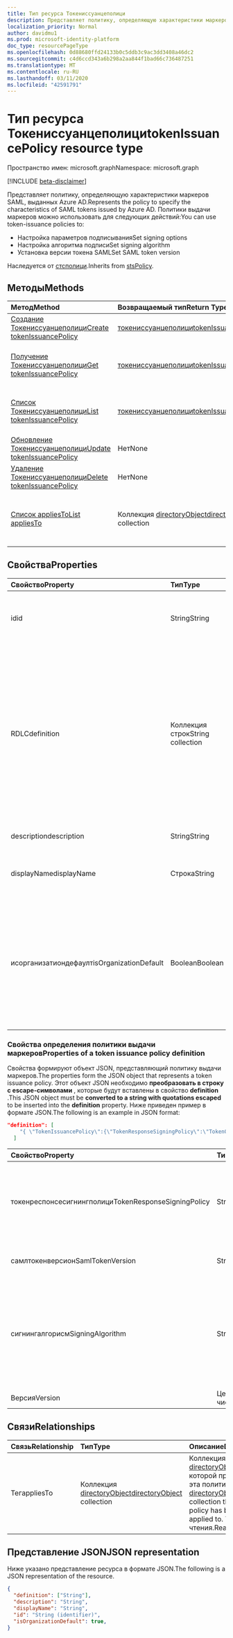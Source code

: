 ```yaml
---
title: Тип ресурса Токениссуанцеполици
description: Представляет политику, определяющую характеристики маркеров SAML, выданных Azure AD.
localization_priority: Normal
author: davidmu1
ms.prod: microsoft-identity-platform
doc_type: resourcePageType
ms.openlocfilehash: 0d88680ffd24133b0c5ddb3c9ac3dd3408a46dc2
ms.sourcegitcommit: c4d6ccd343a6b298a2aa844f1bad66c736487251
ms.translationtype: MT
ms.contentlocale: ru-RU
ms.lasthandoff: 03/11/2020
ms.locfileid: "42591791"
---
```

# <a name="tokenissuancepolicy-resource-type"></a><span data-ttu-id="15846-103">Тип ресурса Токениссуанцеполици</span><span class="sxs-lookup"><span data-stu-id="15846-103">tokenIssuancePolicy resource type</span></span>

<span data-ttu-id="15846-104">Пространство имен: microsoft.graph</span><span class="sxs-lookup"><span data-stu-id="15846-104">Namespace: microsoft.graph</span></span>

[!INCLUDE [beta-disclaimer](../../includes/beta-disclaimer.md)]

<span data-ttu-id="15846-105">Представляет политику, определяющую характеристики маркеров SAML, выданных Azure AD.</span><span class="sxs-lookup"><span data-stu-id="15846-105">Represents the policy to specify the characteristics of SAML tokens issued by Azure AD.</span></span> <span data-ttu-id="15846-106">Политики выдачи маркеров можно использовать для следующих действий:</span><span class="sxs-lookup"><span data-stu-id="15846-106">You can use token-issuance policies to:</span></span>

- <span data-ttu-id="15846-107">Настройка параметров подписывания</span><span class="sxs-lookup"><span data-stu-id="15846-107">Set signing options</span></span>
- <span data-ttu-id="15846-108">Настройка алгоритма подписи</span><span class="sxs-lookup"><span data-stu-id="15846-108">Set signing algorithm</span></span>
- <span data-ttu-id="15846-109">Установка версии токена SAML</span><span class="sxs-lookup"><span data-stu-id="15846-109">Set SAML token version</span></span>

<span data-ttu-id="15846-110">Наследуется от [стсполици](stsPolicy.md).</span><span class="sxs-lookup"><span data-stu-id="15846-110">Inherits from [stsPolicy](stsPolicy.md).</span></span>

## <a name="methods"></a><span data-ttu-id="15846-111">Методы</span><span class="sxs-lookup"><span data-stu-id="15846-111">Methods</span></span>

| <span data-ttu-id="15846-112">Метод</span><span class="sxs-lookup"><span data-stu-id="15846-112">Method</span></span>       | <span data-ttu-id="15846-113">Возвращаемый тип</span><span class="sxs-lookup"><span data-stu-id="15846-113">Return Type</span></span> | <span data-ttu-id="15846-114">Описание</span><span class="sxs-lookup"><span data-stu-id="15846-114">Description</span></span> |
|:-------------|:------------|:------------|
| [<span data-ttu-id="15846-115">Создание Токениссуанцеполици</span><span class="sxs-lookup"><span data-stu-id="15846-115">Create tokenIssuancePolicy</span></span>](../api/tokenissuancepolicy-post-tokenissuancepolicy.md) | [<span data-ttu-id="15846-116">токениссуанцеполици</span><span class="sxs-lookup"><span data-stu-id="15846-116">tokenIssuancePolicy</span></span>](tokenissuancepolicy.md) | <span data-ttu-id="15846-117">Создание объекта Токениссуанцеполици.</span><span class="sxs-lookup"><span data-stu-id="15846-117">Create a tokenIssuancePolicy object.</span></span> |
| [<span data-ttu-id="15846-118">Получение Токениссуанцеполици</span><span class="sxs-lookup"><span data-stu-id="15846-118">Get tokenIssuancePolicy</span></span>](../api/tokenissuancepolicy-get.md) | [<span data-ttu-id="15846-119">токениссуанцеполици</span><span class="sxs-lookup"><span data-stu-id="15846-119">tokenIssuancePolicy</span></span>](tokenissuancepolicy.md) | <span data-ttu-id="15846-120">Чтение свойств и связей объекта Токениссуанцеполици.</span><span class="sxs-lookup"><span data-stu-id="15846-120">Read properties and relationships of a tokenIssuancePolicy object.</span></span> |
| [<span data-ttu-id="15846-121">Список Токениссуанцеполици</span><span class="sxs-lookup"><span data-stu-id="15846-121">List tokenIssuancePolicy</span></span>](../api/tokenissuancepolicy-list.md) | [<span data-ttu-id="15846-122">токениссуанцеполици</span><span class="sxs-lookup"><span data-stu-id="15846-122">tokenIssuancePolicy</span></span>](tokenissuancepolicy.md) | <span data-ttu-id="15846-123">Чтение свойств и связей объектов Токениссуанцеполици.</span><span class="sxs-lookup"><span data-stu-id="15846-123">Read properties and relationships of tokenIssuancePolicy objects.</span></span> |
| [<span data-ttu-id="15846-124">Обновление Токениссуанцеполици</span><span class="sxs-lookup"><span data-stu-id="15846-124">Update tokenIssuancePolicy</span></span>](../api/tokenissuancepolicy-update.md) | <span data-ttu-id="15846-125">Нет</span><span class="sxs-lookup"><span data-stu-id="15846-125">None</span></span> | <span data-ttu-id="15846-126">Обновление объекта Токениссуанцеполици.</span><span class="sxs-lookup"><span data-stu-id="15846-126">Update a tokenIssuancePolicy object.</span></span> |
| [<span data-ttu-id="15846-127">Удаление Токениссуанцеполици</span><span class="sxs-lookup"><span data-stu-id="15846-127">Delete tokenIssuancePolicy</span></span>](../api/tokenissuancepolicy-delete.md) | <span data-ttu-id="15846-128">Нет</span><span class="sxs-lookup"><span data-stu-id="15846-128">None</span></span> | <span data-ttu-id="15846-129">Удаление объекта Токениссуанцеполици.</span><span class="sxs-lookup"><span data-stu-id="15846-129">Delete a tokenIssuancePolicy object.</span></span> |
| [<span data-ttu-id="15846-130">Список appliesTo</span><span class="sxs-lookup"><span data-stu-id="15846-130">List appliesTo</span></span>](../api/tokenissuancepolicy-list-appliesto.md) | <span data-ttu-id="15846-131">Коллекция [directoryObject](directoryobject.md)</span><span class="sxs-lookup"><span data-stu-id="15846-131">[directoryObject](directoryobject.md) collection</span></span> | <span data-ttu-id="15846-132">Получение списка Директорйобжектс, к которым применена эта политика.</span><span class="sxs-lookup"><span data-stu-id="15846-132">Get the list of directoryObjects that this policy has been applied to.</span></span> |

## <a name="properties"></a><span data-ttu-id="15846-133">Свойства</span><span class="sxs-lookup"><span data-stu-id="15846-133">Properties</span></span>

| <span data-ttu-id="15846-134">Свойство</span><span class="sxs-lookup"><span data-stu-id="15846-134">Property</span></span>     | <span data-ttu-id="15846-135">Тип</span><span class="sxs-lookup"><span data-stu-id="15846-135">Type</span></span>        | <span data-ttu-id="15846-136">Описание</span><span class="sxs-lookup"><span data-stu-id="15846-136">Description</span></span> |
|:-------------|:------------|:------------|
|<span data-ttu-id="15846-137">id</span><span class="sxs-lookup"><span data-stu-id="15846-137">id</span></span>|<span data-ttu-id="15846-138">String</span><span class="sxs-lookup"><span data-stu-id="15846-138">String</span></span>| <span data-ttu-id="15846-139">Уникальный идентификатор для этой политики.</span><span class="sxs-lookup"><span data-stu-id="15846-139">Unique identifier for this policy.</span></span> <span data-ttu-id="15846-140">Только для чтения.</span><span class="sxs-lookup"><span data-stu-id="15846-140">Read-only.</span></span>|
|<span data-ttu-id="15846-141">RDLC</span><span class="sxs-lookup"><span data-stu-id="15846-141">definition</span></span>|<span data-ttu-id="15846-142">Коллекция строк</span><span class="sxs-lookup"><span data-stu-id="15846-142">String collection</span></span>| <span data-ttu-id="15846-143">Коллекция String, содержащая строку JSON, определяющую правила и параметры для этой политики.</span><span class="sxs-lookup"><span data-stu-id="15846-143">A string collection containing a JSON string that defines the rules and settings for this policy.</span></span> <span data-ttu-id="15846-144">Ниже приведены дополнительные сведения о схеме JSON для этого свойства.</span><span class="sxs-lookup"><span data-stu-id="15846-144">See below for more details about the JSON schema for this property.</span></span> <span data-ttu-id="15846-145">Обязательный атрибут.</span><span class="sxs-lookup"><span data-stu-id="15846-145">Required.</span></span>|
|<span data-ttu-id="15846-146">description</span><span class="sxs-lookup"><span data-stu-id="15846-146">description</span></span>|<span data-ttu-id="15846-147">String</span><span class="sxs-lookup"><span data-stu-id="15846-147">String</span></span>| <span data-ttu-id="15846-148">Описание для этой политики.</span><span class="sxs-lookup"><span data-stu-id="15846-148">Description for this policy.</span></span>|
|<span data-ttu-id="15846-149">displayName</span><span class="sxs-lookup"><span data-stu-id="15846-149">displayName</span></span>|<span data-ttu-id="15846-150">Строка</span><span class="sxs-lookup"><span data-stu-id="15846-150">String</span></span>| <span data-ttu-id="15846-151">Отображаемое имя для этой политики.</span><span class="sxs-lookup"><span data-stu-id="15846-151">Display name for this policy.</span></span> <span data-ttu-id="15846-152">Обязательно.</span><span class="sxs-lookup"><span data-stu-id="15846-152">Required.</span></span>|
|<span data-ttu-id="15846-153">исорганизатиондефаулт</span><span class="sxs-lookup"><span data-stu-id="15846-153">isOrganizationDefault</span></span>|<span data-ttu-id="15846-154">Boolean</span><span class="sxs-lookup"><span data-stu-id="15846-154">Boolean</span></span>|<span data-ttu-id="15846-155">Игнорировать это свойство.</span><span class="sxs-lookup"><span data-stu-id="15846-155">Ignore this property.</span></span> <span data-ttu-id="15846-156">Политика выдачи маркеров может применяться только к субъектам служб и не может быть настроена глобально для Организации.</span><span class="sxs-lookup"><span data-stu-id="15846-156">The token-issuance policy can only be applied to service principals and can't be set globally for the organization.</span></span>|


### <a name="properties-of-a-token-issuance-policy-definition"></a><span data-ttu-id="15846-157">Свойства определения политики выдачи маркеров</span><span class="sxs-lookup"><span data-stu-id="15846-157">Properties of a token issuance policy definition</span></span>
<span data-ttu-id="15846-158">Свойства формируют объект JSON, представляющий политику выдачи маркеров.</span><span class="sxs-lookup"><span data-stu-id="15846-158">The properties form the JSON object that represents a token issuance policy.</span></span> <span data-ttu-id="15846-159">Этот объект JSON необходимо **преобразовать в строку с escape-символами** , которые будут вставлены в свойство **definition** .</span><span class="sxs-lookup"><span data-stu-id="15846-159">This JSON object must be **converted to a string with quotations escaped** to be inserted into the **definition** property.</span></span> <span data-ttu-id="15846-160">Ниже приведен пример в формате JSON.</span><span class="sxs-lookup"><span data-stu-id="15846-160">The following is an example in JSON format:</span></span>

<!-- {
  "blockType": "ignored"
}-->
``` json
"definition": [
    "{ \"TokenIssuancePolicy\":{\"TokenResponseSigningPolicy\":\"TokenOnly\",\"SamlTokenVersion\":\"1.1\",\"SigningAlgorithm\":\"http://www.w3.org/2001/04/xmldsig-more#rsa-sha256\",\"Version\":1}}"
  ]
```


| <span data-ttu-id="15846-161">Свойство</span><span class="sxs-lookup"><span data-stu-id="15846-161">Property</span></span>     | <span data-ttu-id="15846-162">Тип</span><span class="sxs-lookup"><span data-stu-id="15846-162">Type</span></span>   |<span data-ttu-id="15846-163">Описание</span><span class="sxs-lookup"><span data-stu-id="15846-163">Description</span></span>|
|:---------------|:--------|:----------|
|<span data-ttu-id="15846-164">токенреспонсесигнингполици</span><span class="sxs-lookup"><span data-stu-id="15846-164">TokenResponseSigningPolicy</span></span>|<span data-ttu-id="15846-165">String</span><span class="sxs-lookup"><span data-stu-id="15846-165">String</span></span>|<span data-ttu-id="15846-166">Представляет параметры подписи сертификатов, доступные в Azure AD.</span><span class="sxs-lookup"><span data-stu-id="15846-166">Represents the certificate signing options available in Azure AD.</span></span> <span data-ttu-id="15846-167">Поддерживаются следующие значения `ResponseOnly`: `TokenOnly`, `ResponseAndToken`,.</span><span class="sxs-lookup"><span data-stu-id="15846-167">Supported values are: `ResponseOnly`, `TokenOnly`, `ResponseAndToken`.</span></span>  |
|<span data-ttu-id="15846-168">самлтокенверсион</span><span class="sxs-lookup"><span data-stu-id="15846-168">SamlTokenVersion</span></span>|<span data-ttu-id="15846-169">String</span><span class="sxs-lookup"><span data-stu-id="15846-169">String</span></span>|<span data-ttu-id="15846-170">Версия маркера SAML.</span><span class="sxs-lookup"><span data-stu-id="15846-170">Version of the SAML token.</span></span> <span data-ttu-id="15846-171">Поддерживаются следующие значения `1.1`: `2.0`,.</span><span class="sxs-lookup"><span data-stu-id="15846-171">Supported values are: `1.1`, `2.0`.</span></span> |
|<span data-ttu-id="15846-172">сигнингалгорисм</span><span class="sxs-lookup"><span data-stu-id="15846-172">SigningAlgorithm</span></span>|<span data-ttu-id="15846-173">String</span><span class="sxs-lookup"><span data-stu-id="15846-173">String</span></span>|<span data-ttu-id="15846-174">Использование алгоритма подписи для подписи маркера SAML в Azure AD.</span><span class="sxs-lookup"><span data-stu-id="15846-174">Signing algorithm use by Azure AD to sign the SAML token.</span></span> <span data-ttu-id="15846-175">Поддерживаются следующие значения `http://www.w3.org/2001/04/xmldsig-more#rsa-sha256`: `http://www.w3.org/2000/09/xmldsig#rsa-sha1`,.</span><span class="sxs-lookup"><span data-stu-id="15846-175">Supported values are: `http://www.w3.org/2001/04/xmldsig-more#rsa-sha256`, `http://www.w3.org/2000/09/xmldsig#rsa-sha1`.</span></span>|
|<span data-ttu-id="15846-176">Версия</span><span class="sxs-lookup"><span data-stu-id="15846-176">Version</span></span>|<span data-ttu-id="15846-177">Целое число</span><span class="sxs-lookup"><span data-stu-id="15846-177">Integer</span></span>|<span data-ttu-id="15846-178">Установите значение 1.</span><span class="sxs-lookup"><span data-stu-id="15846-178">Set value of 1.</span></span> <span data-ttu-id="15846-179">Обязательно.</span><span class="sxs-lookup"><span data-stu-id="15846-179">Required.</span></span>|


## <a name="relationships"></a><span data-ttu-id="15846-180">Связи</span><span class="sxs-lookup"><span data-stu-id="15846-180">Relationships</span></span>

| <span data-ttu-id="15846-181">Связь</span><span class="sxs-lookup"><span data-stu-id="15846-181">Relationship</span></span> | <span data-ttu-id="15846-182">Тип</span><span class="sxs-lookup"><span data-stu-id="15846-182">Type</span></span>        | <span data-ttu-id="15846-183">Описание</span><span class="sxs-lookup"><span data-stu-id="15846-183">Description</span></span> |
|:-------------|:------------|:------------|
|<span data-ttu-id="15846-184">Тег</span><span class="sxs-lookup"><span data-stu-id="15846-184">appliesTo</span></span>|<span data-ttu-id="15846-185">Коллекция [directoryObject](directoryobject.md)</span><span class="sxs-lookup"><span data-stu-id="15846-185">[directoryObject](directoryobject.md) collection</span></span>| <span data-ttu-id="15846-186">Коллекция [directoryObject](directoryObject.md) , к которой применена эта политика.</span><span class="sxs-lookup"><span data-stu-id="15846-186">The [directoryObject](directoryObject.md) collection that this policy has been applied to.</span></span> <span data-ttu-id="15846-187">Только для чтения.</span><span class="sxs-lookup"><span data-stu-id="15846-187">Read-only.</span></span>|

## <a name="json-representation"></a><span data-ttu-id="15846-188">Представление JSON</span><span class="sxs-lookup"><span data-stu-id="15846-188">JSON representation</span></span>

<span data-ttu-id="15846-189">Ниже указано представление ресурса в формате JSON.</span><span class="sxs-lookup"><span data-stu-id="15846-189">The following is a JSON representation of the resource.</span></span>

<!-- {
  "blockType": "resource",
  "optionalProperties": [

  ],
  "@odata.type": "microsoft.graph.tokenIssuancePolicy",
  "baseType": "",
  "keyProperty": "id"
}-->

```json
{
  "definition": ["String"],
  "description": "String",
  "displayName": "String",
  "id": "String (identifier)",
  "isOrganizationDefault": true,
}
```

<!-- uuid: 16cd6b66-4b1a-43a1-adaf-3a886856ed98
2019-02-04 14:57:30 UTC -->
<!-- {
  "type": "#page.annotation",
  "description": "tokenIssuancePolicy resource",
  "keywords": "",
  "section": "documentation",
  "tocPath": ""
}-->

